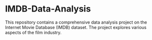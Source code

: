 # IMDB-Data-Analysis
This repository contains a comprehensive data analysis project on the Internet Movie Database (IMDB) dataset. The project explores various aspects of the film industry.
